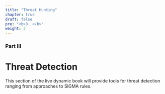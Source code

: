 ```yaml
---
title: "Threat Hunting"
chapter: true
draft: false
pre: "<b>3. </b>"
weight: 3
---
```


### Part III

# Threat Detection

This section of the live dynamic book will provide tools for threat detection ranging from approaches to SIGMA rules.